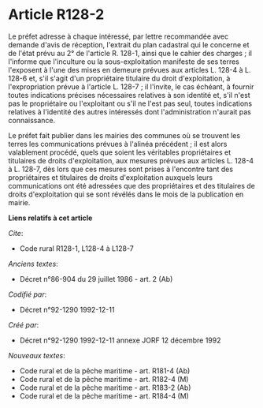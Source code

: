# Article R128-2

Le préfet adresse à chaque intéressé, par lettre recommandée avec demande d'avis de réception, l'extrait du plan cadastral
qui le concerne et de l'état prévu au 2° de l'article R. 128-1, ainsi que le cahier des charges ; il l'informe que
l'inculture ou la sous-exploitation manifeste de ses terres l'exposent à l'une des mises en demeure prévues aux articles L.
128-4 à L. 128-6 et, s'il s'agit d'un propriétaire titulaire du droit d'exploitation, à l'expropriation prévue à l'article L.
128-7 ; il l'invite, le cas échéant, à fournir toutes indications précises nécessaires relatives à son identité et, s'il
n'est pas le propriétaire ou l'exploitant ou s'il ne l'est pas seul, toutes indications relatives à l'identité des autres
intéressés dont l'administration n'aurait pas connaissance.

Le préfet fait publier dans les mairies des communes où se trouvent les terres les communications prévues à l'alinéa
précédent ; il est alors valablement procédé, quels que soient les véritables propriétaires et titulaires de droits
d'exploitation, aux mesures prévues aux articles L. 128-4 à L. 128-7, dès lors que ces mesures sont prises à l'encontre tant
des propriétaires et titulaires de droits d'exploitation auxquels leurs communications ont été adressées que des
propriétaires et des titulaires de droits d'exploitation qui se sont révélés dans le mois de la publication en mairie.

**Liens relatifs à cet article**

_Cite_:

  - Code rural R128-1, L128-4 à L128-7

_Anciens textes_:

  - Décret n°86-904 du 29 juillet 1986 - art. 2 (Ab)

_Codifié par_:

  - Décret n°92-1290 1992-12-11

_Créé par_:

  - Décret n°92-1290 1992-12-11 annexe JORF 12 décembre 1992

_Nouveaux textes_:

  - Code rural et de la pêche maritime - art. R181-4 (Ab)
  - Code rural et de la pêche maritime - art. R182-4 (M)
  - Code rural et de la pêche maritime - art. R183-2 (Ab)
  - Code rural et de la pêche maritime - art. R184-4 (M)
